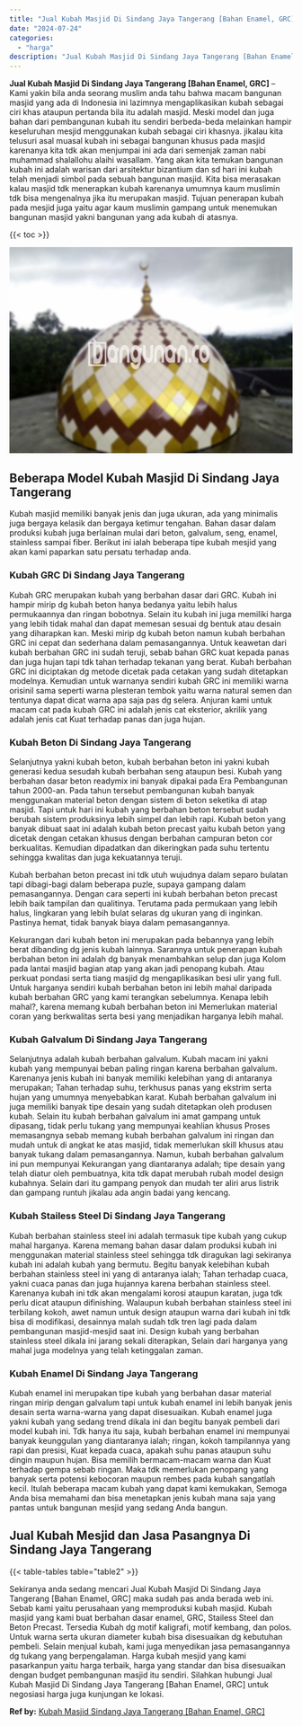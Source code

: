 ```yaml
---
title: "Jual Kubah Masjid Di Sindang Jaya Tangerang [Bahan Enamel, GRC]"
date: "2024-07-24"
categories: 
  - "harga"
description: "Jual Kubah Masjid Di Sindang Jaya Tangerang [Bahan Enamel, GRC]. Sekiranya anda sedang mencari Jual Kubah Masjid Di Sindang Jaya Tangerang [Bahan Enamel, GR..."
---
```


**Jual Kubah Masjid Di Sindang Jaya Tangerang \[Bahan Enamel, GRC\]** – Kami yakin bila anda seorang muslim anda tahu bahwa macam bangunan masjid yang ada di Indonesia ini lazimnya mengaplikasikan kubah sebagai ciri khas ataupun pertanda bila itu adalah masjid. Meski model dan juga bahan dari pembangunan kubah itu sendiri berbeda-beda melainkan hampir keseluruhan mesjid menggunakan kubah sebagai ciri khasnya. jikalau kita telusuri asal muasal kubah ini sebagai bangunan khusus pada masjid karenanya kita tdk akan menjumpai ini ada dari semenjak zaman nabi muhammad shalallohu alaihi wasallam. Yang akan kita temukan bangunan kubah ini adalah warisan dari arsitektur bizantium dan sd hari ini kubah telah menjadi simbol pada sebuah bangunan masjid. Kita bisa merasakan kalau masjid tdk menerapkan kubah karenanya umumnya kaum muslimin tdk bisa mengenalnya jika itu merupakan masjid. Tujuan penerapan kubah pada mesjid juga yaitu agar kaum muslimin gampang untuk menemukan bangunan masjid yakni bangunan yang ada kubah di atasnya.

{{< toc >}}

![Jual Kubah Masjid Di Sindang Jaya Tangerang [Bahan Enamel, GRC]](/images/jual-kubah-masjid-34.png)

## Beberapa Model Kubah Masjid Di Sindang Jaya Tangerang

Kubah masjid memiliki banyak jenis dan juga ukuran, ada yang minimalis juga bergaya kelasik dan bergaya ketimur tengahan. Bahan dasar dalam produksi kubah juga berlainan mulai dari beton, galvalum, seng, enamel, stainless sampai fiber. Berikut ini ialah beberapa tipe kubah mesjid yang akan kami paparkan satu persatu terhadap anda.

### Kubah GRC Di Sindang Jaya Tangerang

Kubah GRC merupakan kubah yang berbahan dasar dari GRC. Kubah ini hampir mirip dg kubah beton hanya bedanya yaitu lebih halus permukaannya dan ringan bobotnya. Selain itu kubah ini juga memiliki harga yang lebih tidak mahal dan dapat memesan sesuai dg bentuk atau desain yang diharapkan kan. Meski mirip dg kubah beton namun kubah berbahan GRC ini cepat dan sederhana dalam pemasangannya. Untuk keawetan dari kubah berbahan GRC ini sudah teruji, sebab bahan GRC kuat kepada panas dan juga hujan tapi tdk tahan terhadap tekanan yang berat. Kubah berbahan GRC ini diciptakan dg metode dicetak pada cetakan yang sudah ditetapkan modelnya. Kemudian untuk warnanya sendiri kubah GRC ini memiliki warna orisinil sama seperti warna plesteran tembok yaitu warna natural semen dan tentunya dapat dicat warna apa saja pas dg selera. Anjuran kami untuk macam cat pada kubah GRC ini adalah jenis cat eksterior, akrilik yang adalah jenis cat Kuat terhadap panas dan juga hujan.

### Kubah Beton Di Sindang Jaya Tangerang

Selanjutnya yakni kubah beton, kubah berbahan beton ini yakni kubah generasi kedua sesudah kubah berbahan seng ataupun besi. Kubah yang berbahan dasar beton readymix ini banyak dipakai pada Era Pembangunan tahun 2000-an. Pada tahun tersebut pembangunan kubah banyak menggunakan material beton dengan sistem di beton seketika di atap masjid. Tapi untuk hari ini kubah yang berbahan beton tersebut sudah berubah sistem produksinya lebih simpel dan lebih rapi. Kubah beton yang banyak dibuat saat ini adalah kubah beton precast yaitu kubah beton yang dicetak dengan cetakan khusus dengan berbahan campuran beton cor berkualitas. Kemudian dipadatkan dan dikeringkan pada suhu tertentu sehingga kwalitas dan juga kekuatannya teruji.

Kubah berbahan beton precast ini tdk utuh wujudnya dalam separo bulatan tapi dibagi-bagi dalam beberapa puzle, supaya gampang dalam pemasangannya. Dengan cara seperti ini kubah berbahan beton precast lebih baik tampilan dan qualitinya. Terutama pada permukaan yang lebih halus, lingkaran yang lebih bulat selaras dg ukuran yang di inginkan. Pastinya hemat, tidak banyak biaya dalam pemasangannya.

Kekurangan dari kubah beton ini merupakan pada bebannya yang lebih berat dibanding dg jenis kubah lainnya. Sarannya untuk penerapan kubah berbahan beton ini adalah dg banyak menambahkan selup dan juga Kolom pada lantai masjid bagian atap yang akan jadi penopang kubah. Atau perkuat pondasi serta tiang masjid dg mengaplikasikan besi ulir yang full. Untuk harganya sendiri kubah berbahan beton ini lebih mahal daripada kubah berbahan GRC yang kami terangkan sebelumnya. Kenapa lebih mahal?, karena memang kubah berbahan beton ini Memerlukan material coran yang berkwalitas serta besi yang menjadikan harganya lebih mahal.

### Kubah Galvalum Di Sindang Jaya Tangerang

Selanjutnya adalah kubah berbahan galvalum. Kubah macam ini yakni kubah yang mempunyai beban paling ringan karena berbahan galvalum. Karenanya jenis kubah ini banyak memiliki kelebihan yang di antaranya merupakan; Tahan terhadap suhu, terkhusus panas yang ekstrim serta hujan yang umumnya menyebabkan karat. Kubah berbahan galvalum ini juga memiliki banyak tipe desain yang sudah ditetapkan oleh produsen kubah. Selain itu kubah berbahan galvalum ini amat gampang untuk dipasang, tidak perlu tukang yang mempunyai keahlian khusus Proses memasangnya sebab memang kubah berbahan galvalum ini ringan dan mudah untuk di angkat ke atas masjid, tidak memerlukan skill khusus atau banyak tukang dalam pemasangannya. Namun, kubah berbahan galvalum ini pun mempunyai Kekurangan yang diantaranya adalah; tipe desain yang telah diatur oleh pembuatnya, kita tdk dapat merubah rubah model design kubahnya. Selain dari itu gampang penyok dan mudah ter aliri arus listrik dan gampang runtuh jikalau ada angin badai yang kencang.

### Kubah Stailess Steel Di Sindang Jaya Tangerang

Kubah berbahan stainless steel ini adalah termasuk tipe kubah yang cukup mahal harganya. Karena memang bahan dasar dalam produksi kubah ini menggunakan material stainless steel sehingga tdk diragukan lagi sekiranya kubah ini adalah kubah yang bermutu. Begitu banyak kelebihan kubah berbahan stainless steel ini yang di antaranya ialah; Tahan terhadap cuaca, yakni cuaca panas dan juga hujannya karena berbahan stainless steel. Karenanya kubah ini tdk akan mengalami korosi ataupun karatan, juga tdk perlu dicat ataupun difinishing. Walaupun kubah berbahan stainless steel ini terbilang kokoh, awet namun untuk design ataupun warna dari kubah ini tdk bisa di modifikasi, desainnya malah sudah tdk tren lagi pada dalam pembangunan masjid-mesjid saat ini. Design kubah yang berbahan stainless steel dikala ini jarang sekali diterapkan, Selain dari harganya yang mahal juga modelnya yang telah ketinggalan zaman.

### Kubah Enamel Di Sindang Jaya Tangerang

Kubah enamel ini merupakan tipe kubah yang berbahan dasar material ringan mirip dengan galvalum tapi untuk kubah enamel ini lebih banyak jenis desain serta warna-warna yang dapat disesuaikan. Kubah enamel juga yakni kubah yang sedang trend dikala ini dan begitu banyak pembeli dari model kubah ini. Tdk hanya itu saja, kubah berbahan enamel ini mempunyai banyak keunggulan yang diantaranya ialah; ringan, kokoh tampilannya yang rapi dan presisi, Kuat kepada cuaca, apakah suhu panas ataupun suhu dingin maupun hujan. Bisa memilih bermacam-macam warna dan Kuat terhadap gempa sebab ringan. Maka tdk memerlukan penopang yang banyak serta potensi kebocoran maupun rembes pada kubah sangatlah kecil. Itulah beberapa macam kubah yang dapat kami kemukakan, Semoga Anda bisa memahami dan bisa menetapkan jenis kubah mana saja yang pantas untuk bangunan mesjid yang sedang Anda bangun.

## Jual Kubah Mesjid dan Jasa Pasangnya Di Sindang Jaya Tangerang

{{< table-tables table="table2" >}}

Sekiranya anda sedang mencari Jual Kubah Masjid Di Sindang Jaya Tangerang \[Bahan Enamel, GRC\] maka sudah pas anda berada web ini. Sebab kami yaitu perusahaan yang memproduksi kubah masjid. Kubah masjid yang kami buat berbahan dasar enamel, GRC, Stailess Steel dan Beton Precast. Tersedia Kubah dg motif kaligrafi, motif kembang, dan polos. Untuk warna serta ukuran diameter kubah bisa disesuaikan dg kebutuhan pembeli. Selain menjual kubah, kami juga menyedikan jasa pemasangannya dg tukang yang berpengalaman. Harga kubah mesjid yang kami pasarkanpun yaitu harga terbaik, harga yang standar dan bisa disesuaikan dengan budget pembangunan masjid itu sendiri. Silahkan hubungi Jual Kubah Masjid Di Sindang Jaya Tangerang \[Bahan Enamel, GRC\] untuk negosiasi harga juga kunjungan ke lokasi.

**Ref by:** [Kubah Masjid Sindang Jaya Tangerang [Bahan Enamel, GRC]](https://id.wikipedia.org/wiki/Kubah)

